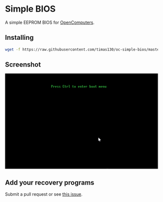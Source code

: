# Simple BIOS
A simple EEPROM BIOS for [OpenComputers](https://ocdoc.cil.li/).

## Installing
```bash
wget -f https://raw.githubusercontent.com/timas130/oc-simple-bios/master/code.min.lua && echo "Flashing..." && flash -q code.min.lua "Simple BIOS" && echo "Done!"
```

## Screenshot
![screenshot1.gif](https://raw.githubusercontent.com/timas130/oc-simple-bios/master/screenshot1.gif)

## Add your recovery programs
Submit a pull request or see [this issue](https://github.com/timas130/oc-simple-bios/issues/1).
